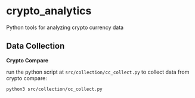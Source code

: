 # crypto_analytics
Python tools for analyzing crypto currency data

## Data Collection

**Crypto Compare**

run the python script at `src/collection/cc_collect.py` to collect data from
crypto compare:

```shell
python3 src/collection/cc_collect.py
```
